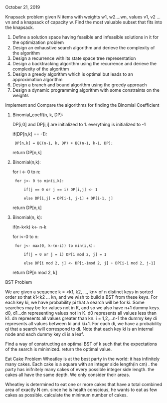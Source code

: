 October 21, 2019


Knapsack problem
given N items with weights w1, w2....wn, values v1, v2 ... vn and a knapsack of capacity w. Find the most valuable subset that 
fits into the knapsack. 
1. Define a solution space having feasible and infeasible solutions in it for the optimization problem
2. Design an exhaustive search algorithm and derieve the complexity of the algorithm
3. Design a recurrence with its state space tree representation
4. Design a backtracking algorithm using the recurrence and derieve the complexity of the algorithm
5. Design a greedy algorithm which is optimal but leads to an approximation algorithm
6. Design a branch and bound algorithm using the greedy approach
7. Design a dynamic programming algorithm with some constraints on the weights

Implement and Compare the algorithms for finding the Binomial Coefficient
1. Binomial_coeff(n, k, DP):

	DP[i,0] and DP[i,i] are initialized to 1. everything is initialized to -1
	
	if(DP[n,k] == -1):
	
		DP[n,k] = BC(n-1, k, DP) + BC(n-1, k-1, DP);
		
	return DP[n,k]
2. Binomial(n,k):

	for i <- 0 to n:
	
		for j<- 0 to min(i,k):
		
			if(j == 0 or j == i) DP[i,j] <- 1
			
			else DP[i,j] = DP[i-1, j-1] + DP[i-1, j]
			
	return DP[n,k]
3. Binomial(n, k):

	if(n-k<k) k<- n-k
	
	for i<-0 to n:
	
		for j<- max(0, k-(n-i)) to min(i,k):
		
			if(j = 0 or j = i) DP[i mod 2, j] = 1
			
			else DP[i mod 2, j] <- DP[i-1mod 2, j] + DP[i-1 mod 2, j-1]
			
	return DP[n mod 2, k]
	

BST Problem

We are given a sequence k = <k1, k2, ..., kn> of n distinct keys in sorted order so that k1<k2 ... kn, and we wish to build a 
BST from these keys. For each key ki, we have probability pi that a search will be for ki. Some searches may be for values not in
K, and so we also have n+1 dummy keys. d0, d1...dn representing values not in K. d0 represents all values less than k1. dn represents
all values greater than kn. i = 1,2,...n-1 the dummy key di represents all values between ki and ki+1. For each di, we have a probability
qi that a search will correspond to di. Note that each key ki is an internal node and each dummy key di is a leaf. 

Find a way of constructing an optimal BST of k such that the expectations of the search is minimized. return the optimal value. 


Eat Cake Problem
Wheatley is at the best party in the world: it has infinitely many cakes. Each cake is a square with an integer side length(in cm)
. the party has inifnitely many cakes of every possible integer side length. the cakes all have the same depth. We only
consider their areas. 
	
Wheatley is determined to eat one or more cakes that have a total combined area of exactly N cm. since he is health conscious, 
he wants to eat as few cakes as possible. calculate the minimum number of cakes. 


